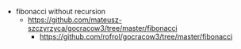 - fibonacci without recursion
  - https://github.com/mateusz-szczyrzyca/gocracow3/tree/master/fibonacci
    - https://github.com/rofrol/gocracow3/tree/master/fibonacci
